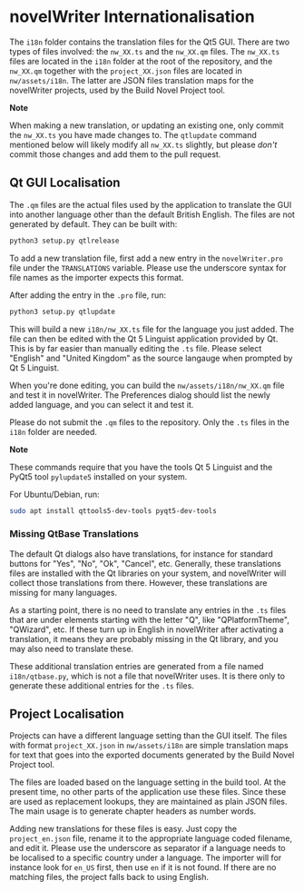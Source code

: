 # novelWriter Internationalisation

The `i18n` folder contains the translation files for the Qt5 GUI. There are two types of files
involved: the `nw_XX.ts` and the `nw_XX.qm` files. The `nw_XX.ts` files are located in the `i18n`
folder at the root of the repository, and the `nw_XX.qm` together with the `project_XX.json` files
are located in `nw/assets/i18n`. The latter are JSON files translation maps for the novelWriter
projects, used by the Build Novel Project tool.

**Note**

When making a new translation, or updating an existing one, only commit the `nw_XX.ts` you have
made changes to. The `qtlupdate` command mentioned below will likely modify all `nw_XX.ts`
slightly, but please _don't_ commit those changes and add them to the pull request.

## Qt GUI Localisation

The `.qm` files are the actual files used by the application to translate the GUI into another
language other than the default British English. The files are not generated by default. They can
be built with:
```bash
python3 setup.py qtlrelease
```

To add a new translation file, first add a new entry in the `novelWriter.pro` file under the
`TRANSLATIONS` variable. Please use the underscore syntax for file names as the importer expects
this format.

After adding the entry in the `.pro` file, run:
```bash
python3 setup.py qtlupdate
```

This will build a new `i18n/nw_XX.ts` file for the language you just added. The file can then be
edited with the Qt 5 Linguist application provided by Qt. This is by far easier than manually
editing the `.ts` file. Please select "English" and "United Kingdom" as the source langauge when
prompted by Qt 5 Linguist.

When you're done editing, you can build the `nw/assets/i18n/nw_XX.qm` file and test it in
novelWriter. The Preferences dialog should list the newly added language, and you can select it and
test it.

Please do not submit the `.qm` files to the repository. Only the `.ts` files in the `i18n` folder
are needed.

**Note**

These commands require that you have the tools Qt 5 Linguist and the PyQt5 tool `pylupdate5`
installed on your system.

For Ubuntu/Debian, run:
```bash
sudo apt install qttools5-dev-tools pyqt5-dev-tools
```

### Missing QtBase Translations

The default Qt dialogs also have translations, for instance for standard buttons for "Yes", "No",
"Ok", "Cancel", etc. Generally, these translations files are installed with the Qt libraries on
your system, and novelWriter will collect those translations from there. However, these
translations are missing for many languages.

As a starting point, there is no need to translate any entries in the `.ts` files that are under
elements starting with the letter "Q", like "QPlatformTheme", "QWizard", etc. If these turn up in
English in novelWriter after activating a translation, it means they are probably missing in the Qt
library, and you may also need to translate these.

These additional translation entries are generated from a file named `i18n/qtbase.py`, which is not
a file that novelWriter uses. It is there only to generate these additional entries for the `.ts`
files.

## Project Localisation

Projects can have a different language setting than the GUI itself. The files with format
`project_XX.json` in `nw/assets/i18n` are simple translation maps for text that goes into the
exported documents generated by the Build Novel Project tool.

The files are loaded based on the language setting in the build tool. At the present time, no other
parts of the application use these files. Since these are used as replacement lookups, they are
maintained as plain JSON files. The main usage is to generate chapter headers as number words.

Adding new translations for these files is easy. Just copy the `project_en.json` file, rename it to
the appropriate language coded filename, and edit it. Please use the underscore as separator if a
language needs to be localised to a specific country under a language. The importer will for
instance look for `en_US` first, then use `en` if it is not found. If there are no matching files,
the project falls back to using English.
